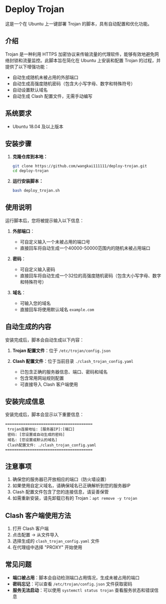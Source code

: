 # Deploy Trojan

这是一个在 Ubuntu 上一键部署 Trojan 的脚本，具有自动配置和优化功能。

## 介绍

Trojan 是一种利用 HTTPS 加密协议来传输流量的代理软件，能够有效地避免网络封锁和流量监控。此脚本旨在简化在 Ubuntu 上安装和配置 Trojan 的过程，并提供了以下增强功能：

- 自动生成随机未被占用的外部端口
- 自动生成高强度随机密码（包含大小写字母、数字和特殊符号）
- 自动设置默认域名
- 自动生成 Clash 配置文件，无需手动编写

## 系统要求

- Ubuntu 18.04 及以上版本

## 安装步骤

1. **克隆仓库到本地：**

    ```bash
    git clone https://github.com/wangkai111111/deploy-trojan.git
    cd deploy-trojan
    ```

2. **运行安装脚本：**

    ```bash
    bash deploy_trojan.sh
    ```

## 使用说明

运行脚本后，您将被提示输入以下信息：

1. **外部端口**：
   - 可自定义输入一个未被占用的端口号
   - 直接回车将自动生成一个40000-50000范围内的随机未被占用端口

2. **密码**：
   - 可自定义输入密码
   - 直接回车将自动生成一个32位的高强度随机密码（包含大小写字母、数字和特殊符号）

3. **域名**：
   - 可输入您的域名
   - 直接回车将使用默认域名 `example.com`

## 自动生成的内容

安装完成后，脚本会自动生成以下内容：

1. **Trojan 配置文件**：位于 `/etc/trojan/config.json`

2. **Clash 配置文件**：位于当前目录 `./clash_trojan_config.yaml`
   - 已包含正确的服务器信息、端口、密码和域名
   - 包含常用网站规则配置
   - 可直接导入 Clash 客户端使用

## 安装完成信息

安装完成后，脚本会显示以下重要信息：

```
=======================================
 trojan连接地址: [服务器IP]:[端口]
 密码: [您设置或自动生成的密码]
 域名: [您设置或默认的域名]
 Clash配置文件: ./clash_trojan_config.yaml
=======================================
```

## 注意事项

1. 确保您的服务器已开放相应的端口（防火墙设置）
2. 如果使用自定义域名，请确保域名已正确解析到您的服务器IP
3. Clash 配置文件包含了您的连接信息，请妥善保管
4. 如需重新安装，请先卸载已有的 Trojan：`apt remove -y trojan`

## Clash 客户端使用方法

1. 打开 Clash 客户端
2. 点击配置 -> 从文件导入
3. 选择生成的 `clash_trojan_config.yaml` 文件
4. 在代理组中选择 "PROXY" 开始使用

## 常见问题

- **端口被占用**：脚本会自动检测端口占用情况，生成未被占用的端口
- **密码忘记**：可以查看 `/etc/trojan/config.json` 文件获取密码
- **服务无法启动**：可以使用 `systemctl status trojan` 查看服务状态和错误信息
